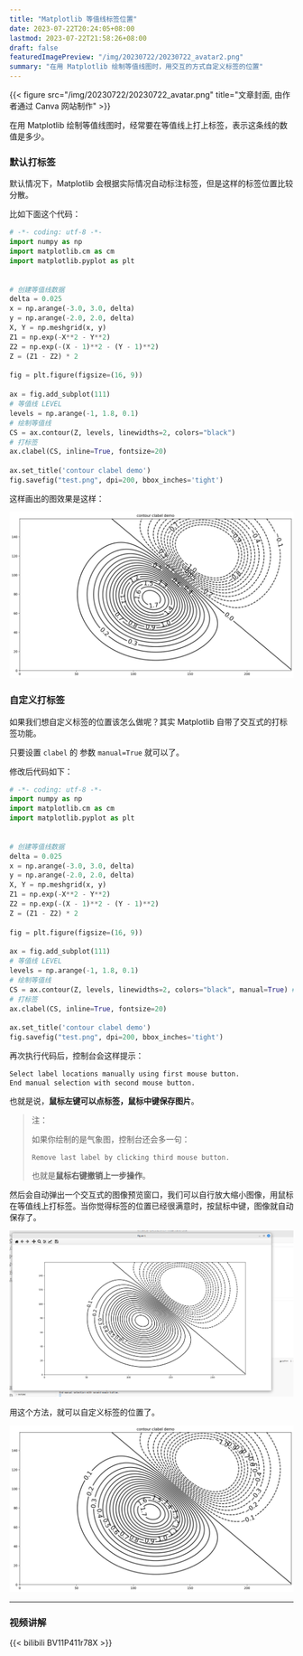 ```yaml
---
title: "Matplotlib 等值线标签位置"
date: 2023-07-22T20:24:05+08:00
lastmod: 2023-07-22T21:58:26+08:00
draft: false
featuredImagePreview: "/img/20230722/20230722_avatar2.png"
summary: "在用 Matplotlib 绘制等值线图时，用交互的方式自定义标签的位置"
---
```



{{< figure src="/img/20230722/20230722_avatar.png" title="文章封面, 由作者通过 Canva 网站制作" >}}



在用 Matplotlib 绘制等值线图时，经常要在等值线上打上标签，表示这条线的数值是多少。


### 默认打标签

默认情况下，Matplotlib 会根据实际情况自动标注标签，但是这样的标签位置比较分散。

比如下面这个代码：

```python
# -*- coding: utf-8 -*-
import numpy as np
import matplotlib.cm as cm
import matplotlib.pyplot as plt


# 创建等值线数据
delta = 0.025
x = np.arange(-3.0, 3.0, delta)
y = np.arange(-2.0, 2.0, delta)
X, Y = np.meshgrid(x, y)
Z1 = np.exp(-X**2 - Y**2)
Z2 = np.exp(-(X - 1)**2 - (Y - 1)**2)
Z = (Z1 - Z2) * 2

fig = plt.figure(figsize=(16, 9))

ax = fig.add_subplot(111)
# 等值线 LEVEL
levels = np.arange(-1, 1.8, 0.1)
# 绘制等值线
CS = ax.contour(Z, levels, linewidths=2, colors="black")
# 打标签
ax.clabel(CS, inline=True, fontsize=20)

ax.set_title('contour clabel demo')
fig.savefig("test.png", dpi=200, bbox_inches='tight')
```

这样画出的图效果是这样：

![默认打点](/img/20230722/00.png)


### 自定义打标签

如果我们想自定义标签的位置该怎么做呢？其实 Matplotlib 自带了交互式的打标签功能。

只要设置 `clabel` 的 参数 `manual=True` 就可以了。

修改后代码如下：

```python
# -*- coding: utf-8 -*-
import numpy as np
import matplotlib.cm as cm
import matplotlib.pyplot as plt


# 创建等值线数据
delta = 0.025
x = np.arange(-3.0, 3.0, delta)
y = np.arange(-2.0, 2.0, delta)
X, Y = np.meshgrid(x, y)
Z1 = np.exp(-X**2 - Y**2)
Z2 = np.exp(-(X - 1)**2 - (Y - 1)**2)
Z = (Z1 - Z2) * 2

fig = plt.figure(figsize=(16, 9))

ax = fig.add_subplot(111)
# 等值线 LEVEL
levels = np.arange(-1, 1.8, 0.1)
# 绘制等值线
CS = ax.contour(Z, levels, linewidths=2, colors="black", manual=True) # 修改
# 打标签
ax.clabel(CS, inline=True, fontsize=20)

ax.set_title('contour clabel demo')
fig.savefig("test.png", dpi=200, bbox_inches='tight')
```

再次执行代码后，控制台会这样提示：

```
Select label locations manually using first mouse button.
End manual selection with second mouse button.
```

也就是说，**鼠标左键可以点标签，鼠标中键保存图片**。

> 注：
> 
> 如果你绘制的是气象图，控制台还会多一句：
> 
> ```
> Remove last label by clicking third mouse button.
> ```
> 
> 也就是**鼠标右键撤销上一步操作**。

然后会自动弹出一个交互式的图像预览窗口，我们可以自行放大缩小图像，用鼠标在等值线上打标签。当你觉得标签的位置已经很满意时，按鼠标中键，图像就自动保存了。

![交互式窗口](/img/20230722/02.png)

用这个方法，就可以自定义标签的位置了。

![自定义打点](/img/20230722/01.png)



___

### 视频讲解

{{< bilibili BV11P411r78X >}}
